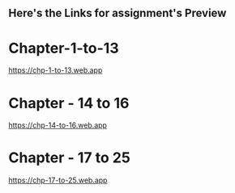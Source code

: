 ## Here's the Links for assignment's Preview

# Chapter-1-to-13

https://chp-1-to-13.web.app

# Chapter - 14 to 16

https://chp-14-to-16.web.app

# Chapter - 17 to 25

https://chp-17-to-25.web.app

